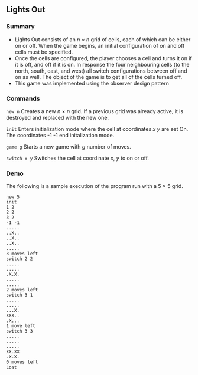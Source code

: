 ## Lights Out
### Summary
- Lights Out consists of an *n* × *n* grid of cells, each of which can be either on or off. When the game begins, an initial configuration of on and off cells must be specified.
-  Once the cells are configured, the player chooses a cell and turns it on if it is off, and off if it is on. In response the four neighbouring cells (to the north, south, east, and west) all switch configurations between off and on as well. The object of the game is to get all of the cells turned off.
-  This game was implemented using the observer design pattern

### Commands
`new n` Creates a new *n* × *n* grid. If a previous grid was already active, it is destroyed and replaced with the new one.

`init` Enters initialization mode where the cell at coordinates *x* *y* are set On. The coordinates -1 -1 end initalization mode.

`game g` Starts a new game with *g* number of moves.

`switch x y` Switches the cell at coordinate *x*, *y* to on or off.

### Demo
The following is a sample execution of the program run with a 5 × 5 grid.
```
new 5
init
1 2
2 2
3 2
-1 -1
.....
..X..
..X..
..X..
.....
3 moves left
switch 2 2
.....
.....
.X.X.
.....
.....
2 moves left
switch 3 1
.....
.....
...X.
XXX..
.X...
1 move left
switch 3 3
.....
.....
.....
XX.XX
.X.X.
0 moves left
Lost
```
